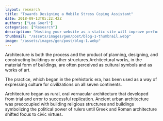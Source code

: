```yaml
---
layout: research
title: "Towards Designing a Mobile Stress Coping Assistant"
date: 2018-09-13T05:22:42Z
authors: ["Lea Goerl"]
categories: ["Research"]
description: "Hosting your website as a static site will improve performance and improve security."
thumbnail: "/assets/images/gen/post/blog-1-thumbnail.webp"
image: "/assets/images/gen/post/blog-1.webp"
---
```


Architecture is both the process and the product of planning, designing, and constructing buildings or other structures.Architectural works, in the material form of buildings, are often perceived as cultural symbols and as works of art.

The practice, which began in the prehistoric era, has been used as a way of expressing culture for civilizations on all seven continents.

Architecture began as rural, oral vernacular architecture that developed from trial and error to successful replication. Ancient urban architecture was preoccupied with building religious structures and buildings symbolizing the political power of rulers until Greek and Roman architecture shifted focus to civic virtues.
